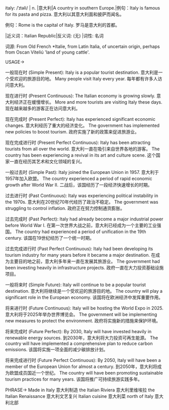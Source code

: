 italy: /ˈɪtəli/ | n. |意大利|A country in southern Europe.|例句：Italy is famous for its pasta and pizza. 意大利以其意大利面和披萨而闻名。

例句：Rome is the capital of Italy. 罗马是意大利的首都。

|近义词：Italian Republic|反义词: (无) |词性: 名词


词源: From Old French *Italie, from Latin Italia, of uncertain origin, perhaps from Oscan Víteliú 'land of young cattle'.

USAGE->

一般现在时 (Simple Present):
Italy is a popular tourist destination. 意大利是一个受欢迎的旅游目的地。
Many people visit Italy every year. 每年都有许多人访问意大利。


现在进行时 (Present Continuous):
The Italian economy is growing slowly. 意大利经济正在缓慢增长。
More and more tourists are visiting Italy these days. 现在越来越多的游客正在访问意大利。


现在完成时 (Present Perfect):
Italy has experienced significant economic changes. 意大利经历了重大的经济变化。
The government has implemented new policies to boost tourism. 政府实施了新的政策来促进旅游业。


现在完成进行时 (Present Perfect Continuous):
Italy has been attracting tourists from all over the world. 意大利一直在吸引来自世界各地的游客。
The country has been experiencing a revival in its art and culture scene. 这个国家一直在经历其艺术和文化领域的复兴。


一般过去时 (Simple Past):
Italy joined the European Union in 1957. 意大利于1957年加入欧盟。
The country experienced a period of rapid economic growth after World War II.  二战后，该国经历了一段经济快速增长的时期。


过去进行时 (Past Continuous):
Italy was experiencing political instability in the 1970s. 意大利在20世纪70年代经历了政治不稳定。
The government was struggling to control inflation. 政府正在努力控制通货膨胀。


过去完成时 (Past Perfect):
Italy had already become a major industrial power before World War I. 在第一次世界大战之前，意大利已经成为一个主要的工业强国。
The country had experienced a period of unification in the 19th century.  该国在19世纪经历了一个统一时期。


过去完成进行时 (Past Perfect Continuous):
Italy had been developing its tourism industry for many years before it became a major destination. 在成为主要目的地之前，意大利多年来一直在发展其旅游业。
The government had been investing heavily in infrastructure projects. 政府一直在大力投资基础设施项目。


一般将来时 (Simple Future):
Italy will continue to be a popular tourist destination. 意大利将继续是一个受欢迎的旅游目的地。
The country will play a significant role in the European economy. 该国将在欧洲经济中发挥重要作用。


将来进行时 (Future Continuous):
Italy will be hosting the World Expo in 2025. 意大利将于2025年举办世界博览会。
The government will be implementing new measures to protect the environment. 政府将实施新的措施来保护环境。


将来完成时 (Future Perfect):
By 2030, Italy will have invested heavily in renewable energy sources. 到2030年，意大利将大力投资可再生能源。
The country will have implemented a comprehensive plan to reduce carbon emissions. 该国将实施一项全面的减少碳排放计划。


将来完成进行时 (Future Perfect Continuous):
By 2050, Italy will have been a member of the European Union for almost a century. 到2050年，意大利将成为欧盟成员国近一个世纪。
The country will have been promoting sustainable tourism practices for many years. 该国将推广可持续旅游实践多年。


PHRASE->
Made in Italy  意大利制造
the Italian Riviera  意大利里维埃拉
the Italian Renaissance 意大利文艺复兴
Italian cuisine 意大利菜
north of Italy 意大利北部
